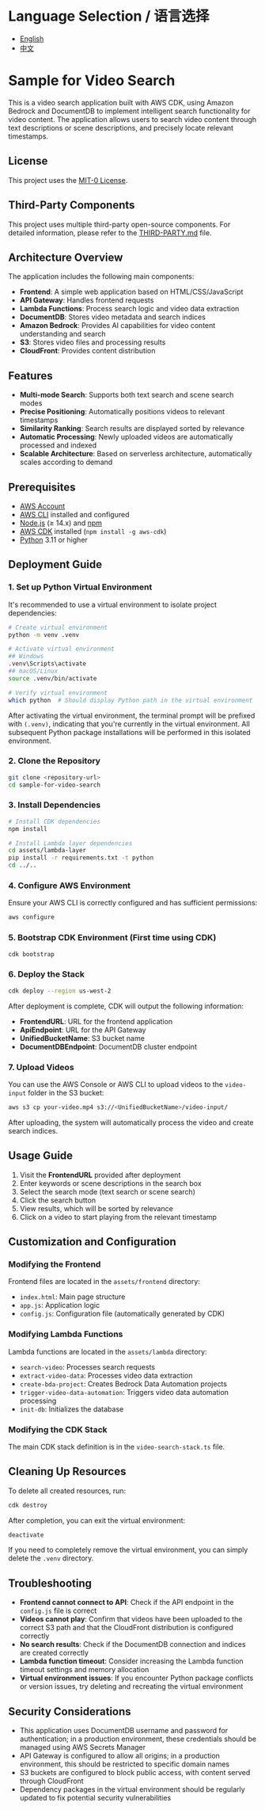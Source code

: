 # Language Selection / 语言选择
- [English](#sample-for-video-search)
- [中文](README.md)

# Sample for Video Search

This is a video search application built with AWS CDK, using Amazon Bedrock and DocumentDB to implement intelligent search functionality for video content. The application allows users to search video content through text descriptions or scene descriptions, and precisely locate relevant timestamps.

## License

This project uses the [MIT-0 License](LICENSE).

## Third-Party Components

This project uses multiple third-party open-source components. For detailed information, please refer to the [THIRD-PARTY.md](THIRD-PARTY.md) file.

## Architecture Overview

The application includes the following main components:

- **Frontend**: A simple web application based on HTML/CSS/JavaScript
- **API Gateway**: Handles frontend requests
- **Lambda Functions**: Process search logic and video data extraction
- **DocumentDB**: Stores video metadata and search indices
- **Amazon Bedrock**: Provides AI capabilities for video content understanding and search
- **S3**: Stores video files and processing results
- **CloudFront**: Provides content distribution

## Features

- **Multi-mode Search**: Supports both text search and scene search modes
- **Precise Positioning**: Automatically positions videos to relevant timestamps
- **Similarity Ranking**: Search results are displayed sorted by relevance
- **Automatic Processing**: Newly uploaded videos are automatically processed and indexed
- **Scalable Architecture**: Based on serverless architecture, automatically scales according to demand

## Prerequisites

- [AWS Account](https://aws.amazon.com/)
- [AWS CLI](https://aws.amazon.com/cli/) installed and configured
- [Node.js](https://nodejs.org/) (≥ 14.x) and [npm](https://www.npmjs.com/)
- [AWS CDK](https://aws.amazon.com/cdk/) installed (`npm install -g aws-cdk`)
- [Python](https://www.python.org/) 3.11 or higher

## Deployment Guide

### 1. Set up Python Virtual Environment

It's recommended to use a virtual environment to isolate project dependencies:

```bash
# Create virtual environment
python -m venv .venv

# Activate virtual environment
## Windows
.venv\Scripts\activate
## macOS/Linux
source .venv/bin/activate

# Verify virtual environment
which python  # Should display Python path in the virtual environment
```

After activating the virtual environment, the terminal prompt will be prefixed with `(.venv)`, indicating that you're currently in the virtual environment. All subsequent Python package installations will be performed in this isolated environment.

### 2. Clone the Repository

```bash
git clone <repository-url>
cd sample-for-video-search
```

### 3. Install Dependencies

```bash
# Install CDK dependencies
npm install

# Install Lambda layer dependencies
cd assets/lambda-layer
pip install -r requirements.txt -t python
cd ../..
```

### 4. Configure AWS Environment

Ensure your AWS CLI is correctly configured and has sufficient permissions:

```bash
aws configure
```

### 5. Bootstrap CDK Environment (First time using CDK)

```bash
cdk bootstrap
```

### 6. Deploy the Stack

```bash
cdk deploy --region us-west-2
```

After deployment is complete, CDK will output the following information:

- **FrontendURL**: URL for the frontend application
- **ApiEndpoint**: URL for the API Gateway
- **UnifiedBucketName**: S3 bucket name
- **DocumentDBEndpoint**: DocumentDB cluster endpoint

### 7. Upload Videos

You can use the AWS Console or AWS CLI to upload videos to the `video-input` folder in the S3 bucket:

```bash
aws s3 cp your-video.mp4 s3://<UnifiedBucketName>/video-input/
```

After uploading, the system will automatically process the video and create search indices.

## Usage Guide

1. Visit the **FrontendURL** provided after deployment
2. Enter keywords or scene descriptions in the search box
3. Select the search mode (text search or scene search)
4. Click the search button
5. View results, which will be sorted by relevance
6. Click on a video to start playing from the relevant timestamp

## Customization and Configuration

### Modifying the Frontend

Frontend files are located in the `assets/frontend` directory:

- `index.html`: Main page structure
- `app.js`: Application logic
- `config.js`: Configuration file (automatically generated by CDK)

### Modifying Lambda Functions

Lambda functions are located in the `assets/lambda` directory:

- `search-video`: Processes search requests
- `extract-video-data`: Processes video data extraction
- `create-bda-project`: Creates Bedrock Data Automation projects
- `trigger-video-data-automation`: Triggers video data automation processing
- `init-db`: Initializes the database

### Modifying the CDK Stack

The main CDK stack definition is in the `video-search-stack.ts` file.

## Cleaning Up Resources

To delete all created resources, run:

```bash
cdk destroy
```

After completion, you can exit the virtual environment:

```bash
deactivate
```

If you need to completely remove the virtual environment, you can simply delete the `.venv` directory.

## Troubleshooting

- **Frontend cannot connect to API**: Check if the API endpoint in the `config.js` file is correct
- **Videos cannot play**: Confirm that videos have been uploaded to the correct S3 path and that the CloudFront distribution is configured correctly
- **No search results**: Check if the DocumentDB connection and indices are created correctly
- **Lambda function timeout**: Consider increasing the Lambda function timeout settings and memory allocation
- **Virtual environment issues**: If you encounter Python package conflicts or version issues, try deleting and recreating the virtual environment

## Security Considerations

- This application uses DocumentDB username and password for authentication; in a production environment, these credentials should be managed using AWS Secrets Manager
- API Gateway is configured to allow all origins; in a production environment, this should be restricted to specific domain names
- S3 buckets are configured to block public access, with content served through CloudFront
- Dependency packages in the virtual environment should be regularly updated to fix potential security vulnerabilities
